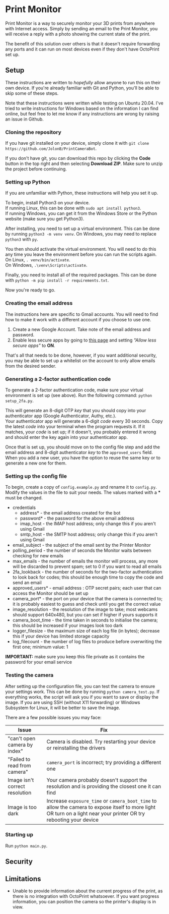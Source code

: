 # Print Monitor

Print Monitor is a way to securely monitor your 3D prints from anywhere with Internet access.
Simply by sending an email to the Print Monitor, you will receive a reply with a photo showing the current state of the print.

The benefit of this solution over others is that it doesn't require forwarding any ports and it can run on most devices even if they don't have OctoPrint set up.

## Setup

These instructions are written to *hopefully* allow anyone to run this on their own device.
If you're already familiar with Git and Python, you'll be able to skip some of these steps.

Note that these instructions were written while testing on Ubuntu 20.04.
I've tried to write instructions for Windows based on the information I can find online, but feel free to let me know if any instructions are wrong by raising an issue in Github.

### Cloning the repository

If you have git installed on your device, simply clone it with `git clone https://github.com/JolonB/PrintCameraBot`.

If you don't have git, you can download this repo by clicking the **Code** button in the top right and then selecting **Download ZIP**.
Make sure to unzip the project before continuing.

### Setting up Python

If you are unfamiliar with Python, these instructions will help you set it up.

To begin, install Python3 on your device.  
If running Linux, this can be done with `sudo apt install python3`.  
If running Windows, you can get it from the Windows Store or the Python website (make sure you get Python3).

After installing, you need to set up a virtual environment.
This can be done by running `python3 -m venv venv`.
On Windows, you may need to replace `python3` with `py`.

You then should activate the virtual environment.
You will need to do this any time you leave the environment before you can run the scripts again.  
On Linux, `. venv/bin/activate`.  
On Windows, `.\venv\Scripts\activate`.

Finally, you need to install all of the required packages.
This can be done with `python -m pip install -r requirements.txt`.

Now you're ready to go.

### Creating the email address

The instructions here are specific to Gmail accounts.
You will need to find how to make it work with a different account if you choose to use one.

1. Create a new Google Account. Take note of the email address and password.
1. Enable less secure apps by going to [this page](https://myaccount.google.com/lesssecureapps) and setting *"Allow less secure apps"* to **ON**.

That's all that needs to be done, however, if you want additional security, you may be able to set up a whitelist on the account to only allow emails from the desired sender.

### Generating a 2-factor authentication code

To generate a 2-factor authentication code, make sure your virtual environment is set up (see above).
Run the following command: `python setup_2fa.py`.

This will generate an 8-digit OTP *key* that you should copy into your authenticator app (Google Authenticator, Authy, etc.).  
Your authenticator app will generate a 6-digit *code* every 30 seconds.
Copy the latest *code* into your terminal when the program requests it.
If it matches, your *code* is set up; if it doesn't, you probably entered it wrong and should enter the key again into your authenticator app.

Once that is set up, you should move on to the config file step and add the email address and 8-digit authenticator *key* to the `approved_users` field.
When you add a new user, you have the option to reuse the same key or to generate a new one for them.

### Setting up the config file

To begin, create a copy of `config.example.py` and rename it to `config.py`.
Modify the values in the file to suit your needs.
The values marked with a **\*** must be changed.

* credentials
    * address\* - the email address created for the bot
    * password\* - the password for the above email address
    * imap_host - the IMAP host address; only change this if you aren't using Gmail
    * smtp_host - the SMTP host address; only change this if you aren't using Gmail
* email_subject - the subject of the email sent by the Printer Monitor
* polling_period - the number of seconds the Monitor waits between checking for new emails
* max_emails - the number of emails the monitor will process, any more will be discarded to prevent spam; set to 0 if you want to read all emails
* 2fa_lookback - the number of seconds for the two-factor authentication to look back for codes; this should be enough time to copy the code and send an email
* approved_users* - email address : OTP secret pairs; each user that can access the Monitor should be set up
* camera_port* - the port on your device that the camera is connected to; it is probably easiest to guess and check until you get the correct value
* image_resolution - the resolution of the image to take; most webcams should support 640x480, but you can set if higher if yours supports it
* camera_boot_time - the time taken in seconds to initialise the camera; this should be increased if your images look too dark
* logger_filesize - the maximum size of each log file (in bytes); decrease this if your device has limited storage capacity
* log_filecount - the number of log files to produce before overwriting the first one; minimum value: 1

**IMPORTANT:** make sure you keep this file private as it contains the password for your email service

### Testing the camera

After setting up the configuration file, you can test the camera to ensure your settings work.
This can be done by running `python camera_test.py`.
If everything works, the script will ask you if you want to save or display the image.
If you are using SSH (without X11 forwarding) or Windows Subsystem for Linux, it will be better to save the image.

There are a few possible issues you may face:

| Issue | Fix |
| --- | --- |
| "can't open camera by index" | Camera is disabled. Try restarting your device or reinstalling the drivers |
| "Failed to read from camera" | `camera_port` is incorrect; try providing a different one |
| Image isn't correct resolution | Your camera probably doesn't support the resolution and is providing the closest one it can find |
| Image is too dark | Increase `exposure_time` or `camera_boot_time` to allow the camera to expose itself to more light OR turn on a light near your printer OR try rebooting your device | 

### Starting up

Run `python main.py`.

<!-- TODO this section should explain everything that happens when you run the bot_daemon script -->

## Security

<!-- TODO this section will talk about how this service tries to be secure
Mention the challenge for anyone to try access my one -->

## Limitations

- Unable to provide information about the current progress of the print, as there is no integration with OctoPrint whatsoever.
If you want progress information, you can position the camera so the printer's display is in view.



<!--I wanted a way to securely monitor my 3D prints remotely, either as a live stream or just photos (this is the latter).

I had seen [a solution using a Discord bot](https://github.com/cameroncros/OctoPrint-DiscordRemote), however, is required OctoPrint to be set up on a device (as well as Discord).  
I considered setting up a server on my network and configuring port forwarding on my router. My issue with that solution is that there could be security risks if I configured it incorrectly (and maybe even if I did it correctly) which I didn't think were worth having a constant stream from my printer.

The solution I ultimately settled on was one that allowed me to send an email from an approved email address with a 2-factor authentication code.
Sending from an approved address (mostly) means that the user must have the credentials for the email address, but the 2-factor code provides an extra layer of protection against spoofing.
A malicious agent *could* try to send thousands of emails to the address from a spoofed address, but the bot will only read a few of them every polling frequency.  
In the worst case scenario, it would be possible for someone to find out both the sending and receiving email address, spoof the sending email address, and send the correct 2-factor code within the batch read during the polling period; however, even then the person will receive a only single photo of your printer, as opposed to gaining access to an unsecured network.
The system also ignores any emails over a certain size, so there's no way of someone sending a large email and chewing up all of your device's RAM.-->


